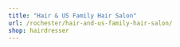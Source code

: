 ```yaml
---
title: "Hair & US Family Hair Salon"
url: /rochester/hair-and-us-family-hair-salon/
shop: hairdresser
---
```


